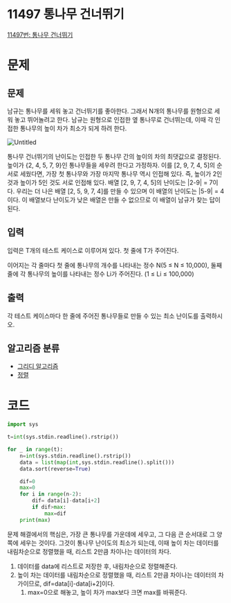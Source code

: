 # 11497 통나무 건너뛰기

[11497번: 통나무 건너뛰기](https://www.acmicpc.net/problem/11497)

# 문제

## 문제

남규는 통나무를 세워 놓고 건너뛰기를 좋아한다. 그래서 N개의 통나무를 원형으로 세워 놓고 뛰어놀려고 한다. 남규는 원형으로 인접한 옆 통나무로 건너뛰는데, 이때 각 인접한 통나무의 높이 차가 최소가 되게 하려 한다.

![Untitled](https://s3-us-west-2.amazonaws.com/secure.notion-static.com/501c0959-19f8-40d4-a011-7d1406c41603/Untitled.png)

통나무 건너뛰기의 난이도는 인접한 두 통나무 간의 높이의 차의 최댓값으로 결정된다. 높이가 {2, 4, 5, 7, 9}인 통나무들을 세우려 한다고 가정하자. 이를 [2, 9, 7, 4, 5]의 순서로 세웠다면, 가장 첫 통나무와 가장 마지막 통나무 역시 인접해 있다. 즉, 높이가 2인 것과 높이가 5인 것도 서로 인접해 있다. 배열 [2, 9, 7, 4, 5]의 난이도는 |2-9| = 7이다. 우리는 더 나은 배열 [2, 5, 9, 7, 4]를 만들 수 있으며 이 배열의 난이도는 |5-9| = 4이다. 이 배열보다 난이도가 낮은 배열은 만들 수 없으므로 이 배열이 남규가 찾는 답이 된다.

## 입력

입력은 T개의 테스트 케이스로 이루어져 있다. 첫 줄에 T가 주어진다.

이어지는 각 줄마다 첫 줄에 통나무의 개수를 나타내는 정수 N(5 ≤ N ≤ 10,000), 둘째 줄에 각 통나무의 높이를 나타내는 정수 Li가 주어진다. (1 ≤ Li ≤ 100,000)

## 출력

각 테스트 케이스마다 한 줄에 주어진 통나무들로 만들 수 있는 최소 난이도를 출력하시오.

## 알고리즘 분류

- [그리디 알고리즘](https://www.acmicpc.net/problem/tag/33)
- [정렬](https://www.acmicpc.net/problem/tag/97)

# 코드

```python
import sys

t=int(sys.stdin.readline().rstrip())

for _ in range(t):
    n=int(sys.stdin.readline().rstrip())
    data = list(map(int,sys.stdin.readline().split()))
    data.sort(reverse=True)

    dif=0
    max=0
    for i in range(n-2):
        dif= data[i]-data[i+2]
        if dif>max:
            max=dif
    print(max)
```

문제 해결에서의 핵심은, 가장 큰 통나무를 가운데에 세우고, 그 다음 큰 순서대로 그 양쪽에 세우는 것이다. 그것이 통나무 난이도의 최소가 되는데, 이때 높이 차는 데이터를 내림차순으로 정렬했을 때, 리스트 2만큼 차이나는 데이터의 차다.

1. 데이터를 data에 리스트로 저장한 후, 내림차순으로 정렬해준다.
2. 높이 차는 데이터를 내림차순으로 정렬했을 때, 리스트 2만큼 차이나는 데이터의 차가이므로, dif=data[i]-data[i+2]이다.
    1. max=0으로 해놓고, 높이 차가 max보다 크면 max를 바꿔준다.